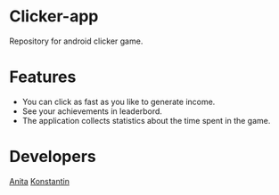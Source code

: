 # Clicker-app
Repository for android clicker game.

# Features
* You can click as fast as you like to generate income.
* See your achievements in leaderbord.
* The application collects statistics about the time spent in the game.

# Developers
[Anita](https://github.com/siberiacalling)
[Konstantin](https://github.com/kotguru)
